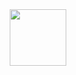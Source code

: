 <div id="header" align="center">
  <img src="https://giphy.com/gifs/animals-animal-aww-69bK4OX5RcklWMM69Z" width="100"/>
</div>
